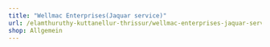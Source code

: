 ```yaml
---
title: "Wellmac Enterprises(Jaquar service)"
url: /elamthuruthy-kuttanellur-thrissur/wellmac-enterprises-jaquar-service/
shop: Allgemein
---
```

